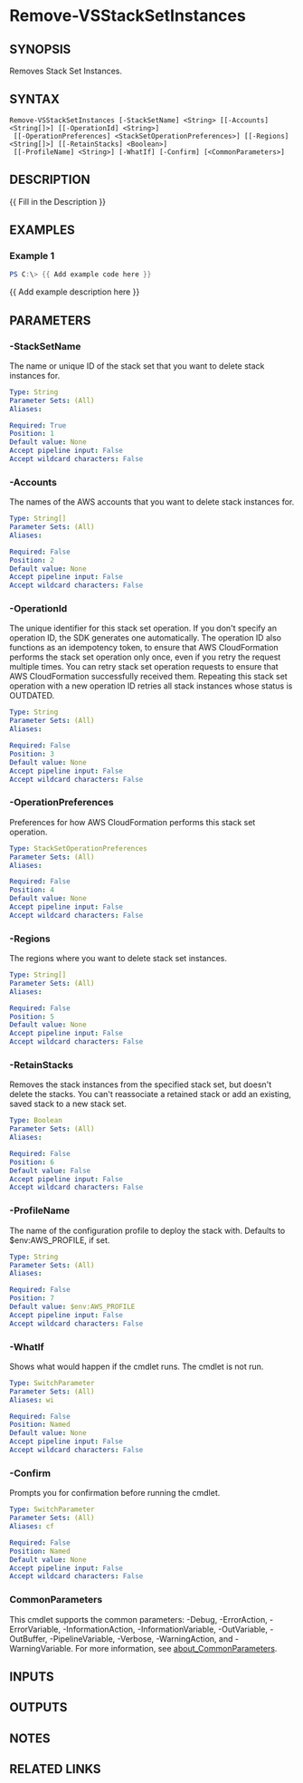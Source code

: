 # Remove-VSStackSetInstances

## SYNOPSIS
Removes Stack Set Instances.

## SYNTAX

```
Remove-VSStackSetInstances [-StackSetName] <String> [[-Accounts] <String[]>] [[-OperationId] <String>]
 [[-OperationPreferences] <StackSetOperationPreferences>] [[-Regions] <String[]>] [[-RetainStacks] <Boolean>]
 [[-ProfileName] <String>] [-WhatIf] [-Confirm] [<CommonParameters>]
```

## DESCRIPTION
{{ Fill in the Description }}

## EXAMPLES

### Example 1
```powershell
PS C:\> {{ Add example code here }}
```

{{ Add example description here }}

## PARAMETERS

### -StackSetName
The name or unique ID of the stack set that you want to delete stack instances for.

```yaml
Type: String
Parameter Sets: (All)
Aliases:

Required: True
Position: 1
Default value: None
Accept pipeline input: False
Accept wildcard characters: False
```

### -Accounts
The names of the AWS accounts that you want to delete stack instances for.

```yaml
Type: String[]
Parameter Sets: (All)
Aliases:

Required: False
Position: 2
Default value: None
Accept pipeline input: False
Accept wildcard characters: False
```

### -OperationId
The unique identifier for this stack set operation.
If you don't specify an operation ID, the SDK generates one automatically.
The operation ID also functions as an idempotency token, to ensure that AWS CloudFormation performs the stack set operation only once, even if you retry the request multiple times.
You can retry stack set operation requests to ensure that AWS CloudFormation successfully received them.
Repeating this stack set operation with a new operation ID retries all stack instances whose status is OUTDATED.

```yaml
Type: String
Parameter Sets: (All)
Aliases:

Required: False
Position: 3
Default value: None
Accept pipeline input: False
Accept wildcard characters: False
```

### -OperationPreferences
Preferences for how AWS CloudFormation performs this stack set operation.

```yaml
Type: StackSetOperationPreferences
Parameter Sets: (All)
Aliases:

Required: False
Position: 4
Default value: None
Accept pipeline input: False
Accept wildcard characters: False
```

### -Regions
The regions where you want to delete stack set instances.

```yaml
Type: String[]
Parameter Sets: (All)
Aliases:

Required: False
Position: 5
Default value: None
Accept pipeline input: False
Accept wildcard characters: False
```

### -RetainStacks
Removes the stack instances from the specified stack set, but doesn't delete the stacks.
You can't reassociate a retained stack or add an existing, saved stack to a new stack set.

```yaml
Type: Boolean
Parameter Sets: (All)
Aliases:

Required: False
Position: 6
Default value: False
Accept pipeline input: False
Accept wildcard characters: False
```

### -ProfileName
The name of the configuration profile to deploy the stack with.
Defaults to $env:AWS_PROFILE, if set.

```yaml
Type: String
Parameter Sets: (All)
Aliases:

Required: False
Position: 7
Default value: $env:AWS_PROFILE
Accept pipeline input: False
Accept wildcard characters: False
```

### -WhatIf
Shows what would happen if the cmdlet runs.
The cmdlet is not run.

```yaml
Type: SwitchParameter
Parameter Sets: (All)
Aliases: wi

Required: False
Position: Named
Default value: None
Accept pipeline input: False
Accept wildcard characters: False
```

### -Confirm
Prompts you for confirmation before running the cmdlet.

```yaml
Type: SwitchParameter
Parameter Sets: (All)
Aliases: cf

Required: False
Position: Named
Default value: None
Accept pipeline input: False
Accept wildcard characters: False
```

### CommonParameters
This cmdlet supports the common parameters: -Debug, -ErrorAction, -ErrorVariable, -InformationAction, -InformationVariable, -OutVariable, -OutBuffer, -PipelineVariable, -Verbose, -WarningAction, and -WarningVariable. For more information, see [about_CommonParameters](http://go.microsoft.com/fwlink/?LinkID=113216).

## INPUTS

## OUTPUTS

## NOTES

## RELATED LINKS

